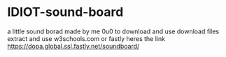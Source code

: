 # IDIOT-sound-board
a little sound borad made by me 0u0
to download and use download files extract and use w3schools.com or fastly
heres the link https://dopa.global.ssl.fastly.net/soundboard/
